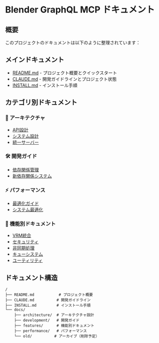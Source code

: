 # Blender GraphQL MCP ドキュメント

## 概要
このプロジェクトのドキュメントは以下のように整理されています：

## メインドキュメント
- [README.md](README.md) - プロジェクト概要とクイックスタート
- [CLAUDE.md](CLAUDE.md) - 開発ガイドラインとプロジェクト状態
- [INSTALL.md](INSTALL.md) - インストール手順

## カテゴリ別ドキュメント

### 📐 アーキテクチャ
- [API設計](docs/architecture/API_ARCHITECTURE.md)
- [システム設計](docs/architecture/architecture.md)
- [統一サーバー](docs/architecture/README.md)

### 🛠 開発ガイド
- [依存関係管理](docs/development/DEPENDENCY_GUIDE.md)
- [新依存関係システム](docs/development/README.md)

### ⚡ パフォーマンス
- [最適化ガイド](docs/performance/PERFORMANCE_OPTIMIZATION.md)
- [システム最適化](docs/performance/SYSTEM_OPTIMIZATIONS.md)

### 🎯 機能別ドキュメント
- [VRM統合](docs/features/VRM_DOCUMENTATION.md)
- [セキュリティ](docs/features/SECURITY_IMPLEMENTATION.md)
- [非同期処理](docs/features/blender_async_guide.md)
- [キューシステム](docs/features/queue_system.md)
- [ユーティリティ](docs/features/UTILITIES.md)

## ドキュメント構造

```
/
├── README.md           # プロジェクト概要
├── CLAUDE.md          # 開発ガイドライン
├── INSTALL.md         # インストール手順
└── docs/
    ├── architecture/  # アーキテクチャ設計
    ├── development/   # 開発ガイド
    ├── features/      # 機能別ドキュメント
    ├── performance/   # パフォーマンス
    └── old/          # アーカイブ（削除予定）
```
